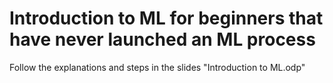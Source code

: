 # Introduction to ML for beginners that have never launched an ML process

Follow the explanations and steps in the slides "Introduction to ML.odp"
